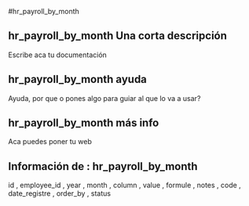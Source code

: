 #hr_payroll_by_month
## hr_payroll_by_month Una corta descripción
Escribe aca tu documentación

## hr_payroll_by_month ayuda
Ayuda, por que o pones algo para guiar al que lo va a usar?

## hr_payroll_by_month más info
Aca puedes poner tu web

## Información de : hr_payroll_by_month 
id , 
  employee_id , 
  year , 
  month , 
  column , 
  value , 
  formule , 
  notes , 
  code , 
  date_registre , 
  order_by , 
  status 
  